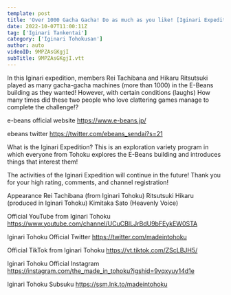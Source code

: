 ```yaml
---
template: post
title: 'Over 1000 Gacha Gacha! Do as much as you like! [Iginari Expedition]'
date: 2022-10-07T11:00:11Z
tag: ['Iginari Tankentai']
category: ['Iginari Tohokusan']
author: auto 
videoID: 9MPZAsGKgjI
subTitle: 9MPZAsGKgjI.vtt
---
```

In this Iginari expedition, members Rei Tachibana and Hikaru Ritsutsuki played as many gacha-gacha machines (more than 1000) in the E-Beans building as they wanted! However, with certain conditions (laughs)
How many times did these two people who love clattering games manage to complete the challenge!?


e-beans official website
https://www.e-beans.jp/

ebeans twitter
https://twitter.com/ebeans_sendai?s=21


What is the Iginari Expedition?
This is an exploration variety program in which everyone from Tohoku explores the E-Beans building and introduces things that interest them!

The activities of the Iginari Expedition will continue in the future! Thank you for your high rating, comments, and channel registration!

Appearance
Rei Tachibana (from Iginari Tohoku)
Ritsutsuki Hikaru (produced in Iginari Tohoku)
Kimitaka Sato (Heavenly Voice)


Official YouTube from Iginari Tohoku
https://www.youtube.com/channel/UCuCBILJrBdU9bFEykEW0STA

Iginari Tohoku Official Twitter
https://twitter.com/madeintohoku

Official TikTok from Iginari Tohoku
https://vt.tiktok.com/ZScLBJH5/

Iginari Tohoku Official Instagram
https://instagram.com/the_made_in_tohoku?igshid=9yqxyuy14d1e

Iginari Tohoku Subsuku
https://ssm.lnk.to/madeintohoku